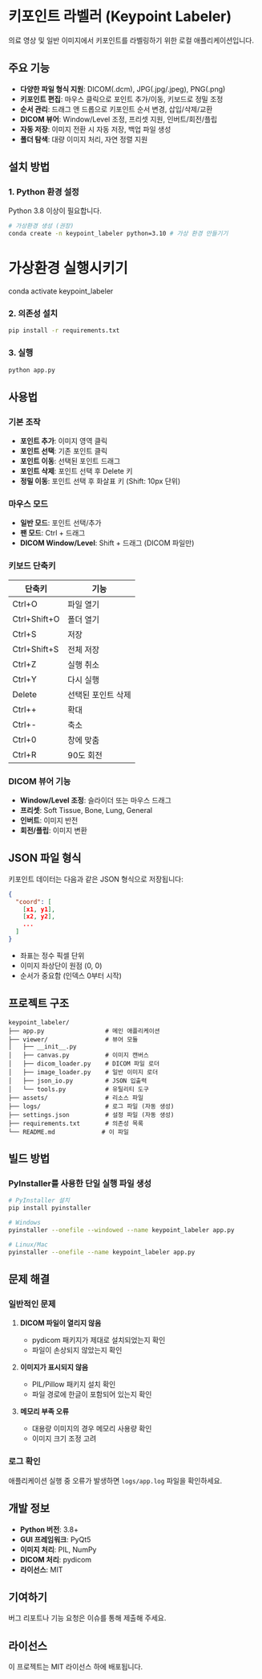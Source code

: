 # 키포인트 라벨러 (Keypoint Labeler)

의료 영상 및 일반 이미지에서 키포인트를 라벨링하기 위한 로컬 애플리케이션입니다.

## 주요 기능

- **다양한 파일 형식 지원**: DICOM(.dcm), JPG(.jpg/.jpeg), PNG(.png)
- **키포인트 편집**: 마우스 클릭으로 포인트 추가/이동, 키보드로 정밀 조정
- **순서 관리**: 드래그 앤 드롭으로 키포인트 순서 변경, 삽입/삭제/교환
- **DICOM 뷰어**: Window/Level 조정, 프리셋 지원, 인버트/회전/플립
- **자동 저장**: 이미지 전환 시 자동 저장, 백업 파일 생성
- **폴더 탐색**: 대량 이미지 처리, 자연 정렬 지원

## 설치 방법

### 1. Python 환경 설정

Python 3.8 이상이 필요합니다.

```bash
# 가상환경 생성 (권장)
conda create -n keypoint_labeler python=3.10 # 가상 환경 만들기기
```
# 가상환경 실행시키기
conda activate keypoint_labeler

### 2. 의존성 설치

```bash
pip install -r requirements.txt
```

### 3. 실행

```bash
python app.py
```

## 사용법

### 기본 조작

- **포인트 추가**: 이미지 영역 클릭
- **포인트 선택**: 기존 포인트 클릭
- **포인트 이동**: 선택된 포인트 드래그
- **포인트 삭제**: 포인트 선택 후 Delete 키
- **정밀 이동**: 포인트 선택 후 화살표 키 (Shift: 10px 단위)

### 마우스 모드

- **일반 모드**: 포인트 선택/추가
- **팬 모드**: Ctrl + 드래그
- **DICOM Window/Level**: Shift + 드래그 (DICOM 파일만)

### 키보드 단축키

| 단축키 | 기능 |
|--------|------|
| Ctrl+O | 파일 열기 |
| Ctrl+Shift+O | 폴더 열기 |
| Ctrl+S | 저장 |
| Ctrl+Shift+S | 전체 저장 |
| Ctrl+Z | 실행 취소 |
| Ctrl+Y | 다시 실행 |
| Delete | 선택된 포인트 삭제 |
| Ctrl++ | 확대 |
| Ctrl+- | 축소 |
| Ctrl+0 | 창에 맞춤 |
| Ctrl+R | 90도 회전 |

### DICOM 뷰어 기능

- **Window/Level 조정**: 슬라이더 또는 마우스 드래그
- **프리셋**: Soft Tissue, Bone, Lung, General
- **인버트**: 이미지 반전
- **회전/플립**: 이미지 변환

## JSON 파일 형식

키포인트 데이터는 다음과 같은 JSON 형식으로 저장됩니다:

```json
{
  "coord": [
    [x1, y1],
    [x2, y2],
    ...
  ]
}
```

- 좌표는 정수 픽셀 단위
- 이미지 좌상단이 원점 (0, 0)
- 순서가 중요함 (인덱스 0부터 시작)

## 프로젝트 구조

```
keypoint_labeler/
├── app.py                 # 메인 애플리케이션
├── viewer/                # 뷰어 모듈
│   ├── __init__.py
│   ├── canvas.py          # 이미지 캔버스
│   ├── dicom_loader.py    # DICOM 파일 로더
│   ├── image_loader.py    # 일반 이미지 로더
│   ├── json_io.py         # JSON 입출력
│   └── tools.py           # 유틸리티 도구
├── assets/                # 리소스 파일
├── logs/                  # 로그 파일 (자동 생성)
├── settings.json          # 설정 파일 (자동 생성)
├── requirements.txt       # 의존성 목록
└── README.md             # 이 파일
```

## 빌드 방법

### PyInstaller를 사용한 단일 실행 파일 생성

```bash
# PyInstaller 설치
pip install pyinstaller

# Windows
pyinstaller --onefile --windowed --name keypoint_labeler app.py

# Linux/Mac
pyinstaller --onefile --name keypoint_labeler app.py
```

## 문제 해결

### 일반적인 문제

1. **DICOM 파일이 열리지 않음**
   - pydicom 패키지가 제대로 설치되었는지 확인
   - 파일이 손상되지 않았는지 확인

2. **이미지가 표시되지 않음**
   - PIL/Pillow 패키지 설치 확인
   - 파일 경로에 한글이 포함되어 있는지 확인

3. **메모리 부족 오류**
   - 대용량 이미지의 경우 메모리 사용량 확인
   - 이미지 크기 조정 고려

### 로그 확인

애플리케이션 실행 중 오류가 발생하면 `logs/app.log` 파일을 확인하세요.

## 개발 정보

- **Python 버전**: 3.8+
- **GUI 프레임워크**: PyQt5
- **이미지 처리**: PIL, NumPy
- **DICOM 처리**: pydicom
- **라이선스**: MIT

## 기여하기

버그 리포트나 기능 요청은 이슈를 통해 제출해 주세요.

## 라이선스

이 프로젝트는 MIT 라이선스 하에 배포됩니다.
